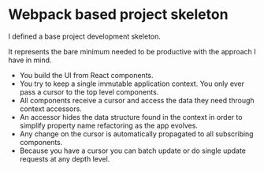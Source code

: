 # Webpack based project skeleton

I defined a base project development skeleton.

It represents the bare minimum needed to be productive with the approach I have in mind.

* You build the UI from React components.
* You try to keep a single immutable application context. You only ever pass a cursor to the top level components.
* All components receive a cursor and access the data they need through context accessors.
* An accessor hides the data structure found in the context in order to simplify property name refactoring as the app evolves.
* Any change on the cursor is automatically propagated to all subscribing components.
* Because you have a cursor you can batch update or do single update requests at any depth level.

